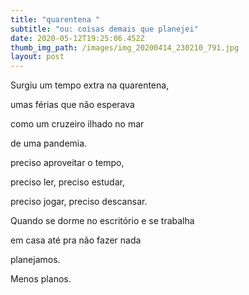 ```yaml
---
title: "quarentena "
subtitle: "ou: coisas demais que planejei"
date: 2020-05-12T19:25:06.452Z
thumb_img_path: /images/img_20200414_230210_791.jpg
layout: post
---
```

Surgiu um tempo extra na quarentena,

umas férias que não esperava

como um cruzeiro ilhado no mar

de uma pandemia.

preciso aproveitar o tempo,

preciso ler, preciso estudar,

preciso jogar, preciso descansar.

Quando se dorme no escritório e se trabalha

em casa até pra não fazer nada

planejamos.

Menos planos.